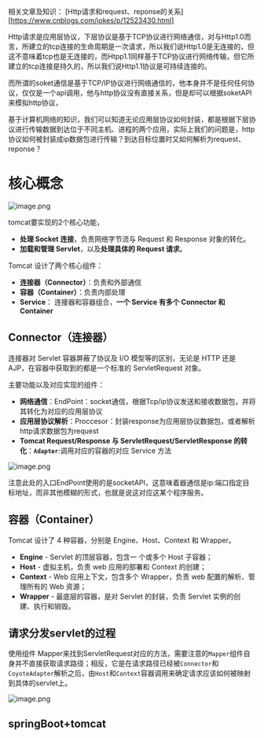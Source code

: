 


相关文章及知识：
[Http请求和request、reponse的关系][https://www.cnblogs.com/jokes/p/12523430.html]

Http请求是应用层协议，下层协议是基于TCP协议进行网络通信，对与Http1.0而言，所建立的tcp连接的生命周期是一次请求，所以我们说Http1.0是无连接的，但这不意味着tcp也是无连接的，而Htpp1.1同样基于TCP协议进行网络传输，但它所建立的tcp连接是持久的，所以我们说Http1.1协议是可持续连接的。

而所谓的soket通信是基于TCP/IP协议进行网络通信的，他本身并不是任何任何协议，仅仅是一个api调用，他与http协议没有直接关系，但是却可以根据soketAPI来模拟http协议，


基于计算机网络的知识，我们可以知道无论应用层协议如何封装，都是根据下层协议进行传输数据到达位于不同主机、进程的两个应用，实际上我们的问题是，http协议如何被封装成ip数据包进行传输？到达目标位置时又如何解析为request、reponse？


# 核心概念
![image.png](http://obimage.wenzhuo4657.cn/20240622131833.png)


tomcat要实现的2个核心功能，
- **处理 Socket 连接**，负责网络字节流与 Request 和 Response 对象的转化。
- **加载和管理 Servlet**，以及**处理具体的 Request 请求**。


Tomcat 设计了两个核心组件：

- **连接器（Connector）**：负责和外部通信
- **容器（Container）**：负责内部处理
- **Service**： 连接器和容器组合，**一个 Service 有多个 Connector 和 Container**





## Connector（连接器）

连接器对 Servlet 容器屏蔽了协议及 I/O 模型等的区别，无论是 HTTP 还是 AJP，在容器中获取到的都是一个标准的 ServletRequest 对象。

主要功能以及对应实现的组件：
- **网络通信**：EndPoint：socket通信，根据Tcp/ip协议发送和接收数据包，并将其转化为对应的应用层协议
- **应用层协议解析**：Proccesor：封装response为应用层协议数据包，或者解析http请求数据包为request
- **Tomcat Request/Response 与 ServletRequest/ServletResponse 的转化**：**`Adapter`**:调用对应的容器的对应 Service 方法


![image.png](http://obimage.wenzhuo4657.cn/20240622143639.png)


注意此处的入口EndPoint使用的是socketAPI，这意味着器通信是ip:端口指定目标地址，而非其他模糊的形式，也就是说这对应这某个程序服务。




##  容器（Container）

Tomcat 设计了 4 种容器，分别是 Engine、Host、Context 和 Wrapper。

- **Engine** - Servlet 的顶层容器，包含一 个或多个 Host 子容器；
- **Host** - 虚拟主机，负责 web 应用的部署和 Context 的创建；
- **Context** - Web 应用上下文，包含多个 Wrapper，负责 web 配置的解析、管理所有的 Web 资源；
- **Wrapper** - 最底层的容器，是对 Servlet 的封装，负责 Servlet 实例的创 建、执行和销毁。




## 请求分发servlet的过程
使用组件 Mapper来找到ServletRequest对应的方法，需要注意的`Mapper`组件自身并不直接获取请求路径；相反，它是在请求路径已经被`Connector`和`CoyoteAdapter`解析之后，由`Host`和`Context`容器调用来确定请求应该如何被映射到具体的servlet上。


![image.png](http://obimage.wenzhuo4657.cn/20240622151257.png)




## springBoot+tomcat






